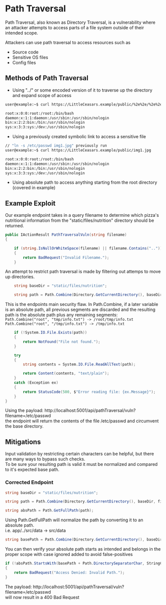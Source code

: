 # Path Traversal
Path Traversal, also known as Directory Traversal, is a vulnerability where an attacker attempts to access parts of a file system outside of their intended scope.

Attackers can use path traversal to access resources such as
- Source code
- Sensitive OS files
- Config files

## Methods of Path Traversal
- Using "../" or some encoded version of it to traverse up the directory and expand scope of access

``` zsh
user@example:~$ curl https://LittleCeasars.example/public/%2e%2e/%2e%2e/etc/passwd

root:x:0:0:root:/root:/bin/bash
daemon:x:1:1:daemon:/usr/sbin:/usr/sbin/nologin
bin:x:2:2:bin:/bin:/usr/sbin/nologin
sys:x:3:3:sys:/dev:/usr/sbin/nologin
```
- Using a previously created symbolic link to access a sensitive file
``` zsh
// "ln -s /etc/passwd img1.jpg" previously run
user@example:~$ curl https://LittleCeasars.example/public/img1.jpg

root:x:0:0:root:/root:/bin/bash
daemon:x:1:1:daemon:/usr/sbin:/usr/sbin/nologin
bin:x:2:2:bin:/bin:/usr/sbin/nologin
sys:x:3:3:sys:/dev:/usr/sbin/nologin
```
- Using absolute path to access anything starting from the root directory (covered in example)

## Example Exploit
Our example endpoint takes in a query filename to determine which pizza's nutritional information from the "static/files/nutrition" directory should be returned.

 
```csharp
public IActionResult PathTraversalVuln(string filename)
{

    if (string.IsNullOrWhiteSpace(filename) || filename.Contains(".."))
    {
        return BadRequest("Invalid Filename.");
    }
```
An attempt to restrict path traversal is made by filtering out attemps to move up directories.
```csharp 
    string baseDir = "static/files/nutrition";

    string path = Path.Combine(Directory.GetCurrentDirectory(), baseDir, filename);
```
This is the endpoints main security flaw. In Path.Combine, if a later variable is an absolute path, all previous segments are discarded and the resulting path is the absolute path plus any remaining segments:  
`Path.Combine("root", "tmp/info.txt") -> /root/tmp/info.txt `  
`Path.Combine("root", "/tmp/info.txt") -> /tmp/info.txt  `

```csharp
    if (!System.IO.File.Exists(path))
    {
        return NotFound("File not found.");
    }

    try
    {
        string contents = System.IO.File.ReadAllText(path);

        return Content(contents, "text/plain");
    }
    catch (Exception ex)
    {
        return StatusCode(500, $"Error reading file: {ex.Message}");
    }
}
```

Using the payload:  http://localhost:5001/api/pathTraversal/vuln?filename=/etc/passwd  
the endpoint will return the contents of the file /etc/passwd and circumvent the base directory.

## Mitigations
Input validation by restricting certain characters can be helpful, but there are many ways to bypass such checks.  
To be sure your resulting path is valid it must be normalized and compared to it's expected base path.

### Corrected Endpoint
```csharp
string baseDir = "static/files/nutrition";

string path = Path.Combine(Directory.GetCurrentDirectory(), baseDir, filename);

string absPath = Path.GetFullPath(path);
```
Using Path.GetFullPath will normalize the path by converting it to an absolute path.  
i.e. app/../src/data -> src/data

```csharp
string basePath = Path.Combine(Directory.GetCurrentDirectory(), baseDir);
```
You can then verify your absolute path starts as intended and belongs in the proper scope with case ignored added to avoid false-positives
```csharp
if (!absPath.StartsWith(basePath + Path.DirectorySeparatorChar, StringComparison.OrdinalIgnoreCase))
{
    return BadRequest("Access Denied: Invalid Path.");
}
```

The payload:  http://localhost:5001/api/pathTraversal/vuln?filename=/etc/passwd  
will now result in a 400 Bad Request